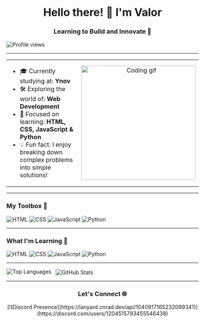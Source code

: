 <h1 align="center">Hello there! 👋 I'm Valor</h1>
<h3 align="center">Learning to Build and Innovate 🌟</h3>

<p align="left">
  <img src="https://profile-counter.glitch.me/Mecsexy/count.svg" alt="Profile views" />
</p>

---

<table>
  <tr>
    <td>
      <ul>
        <li>🎓 Currently studying at: <strong>Ynov</strong></li>
        <li>🛠️ Exploring the world of: <strong>Web Development</strong></li>
        <li>🚀 Focused on learning: <strong>HTML, CSS, JavaScript & Python</strong></li>
        <li>💡 Fun fact: I enjoy breaking down complex problems into simple solutions!</li>
      </ul>
    </td>
    <td align="center">
      <img src="https://cdn.discordapp.com/banners/1304596193342521344/a_355e31f6bcb2f4bf73ba00ba1a4ef59e.gif?size=4096" alt="Coding gif" width="300">
    </td>
  </tr>
</table>

---

<h3 align="left">My Toolbox 🧰</h3>
<p align="left">
  <img src="https://img.shields.io/badge/HTML-E34F26?style=for-the-badge&logo=html5&logoColor=white" alt="HTML" />
  <img src="https://img.shields.io/badge/CSS-1572B6?style=for-the-badge&logo=css3&logoColor=white" alt="CSS" />
  <img src="https://img.shields.io/badge/JavaScript-F7DF1E?style=for-the-badge&logo=javascript&logoColor=black" alt="JavaScript" />
  <img src="https://img.shields.io/badge/Python-3776AB?style=for-the-badge&logo=python&logoColor=white" alt="Python" />
</p>

---

<h3 align="left">What I'm Learning 🌱</h3>
<p align="left">
  <img src="https://img.shields.io/badge/HTML-E34F26?style=for-the-badge&logo=html5&logoColor=white" alt="HTML" />
  <img src="https://img.shields.io/badge/CSS-1572B6?style=for-the-badge&logo=css3&logoColor=white" alt="CSS" />
  <img src="https://img.shields.io/badge/JavaScript-F7DF1E?style=for-the-badge&logo=javascript&logoColor=black" alt="JavaScript" />
  <img src="https://img.shields.io/badge/Python-3776AB?style=for-the-badge&logo=python&logoColor=white" alt="Python" />
</p>

---

<p>
  <img align="left" src="https://github-readme-stats.vercel.app/api/top-langs?username=Mecsexy&show_icons=true&locale=en&layout=compact&theme=tokyonight&hide_border=true&title_color=68D391&text_color=68D391" alt="Top Languages" />
</p>

<p>&nbsp;
  <img align="center" src="https://github-readme-stats.vercel.app/api?username=Mecsexy&show_icons=true&locale=en&theme=tokyonight&hide_border=true&title_color=68D391&text_color=68D391" alt="GitHub Stats" />
</p>

---

<h3 align="center">Let's Connect 🌐</h3>
<p align="center">
  [![Discord Presence](https://lanyard.cnrad.dev/api/1040917165232099341)](https://discord.com/users/1204515793455546438)
</p>

